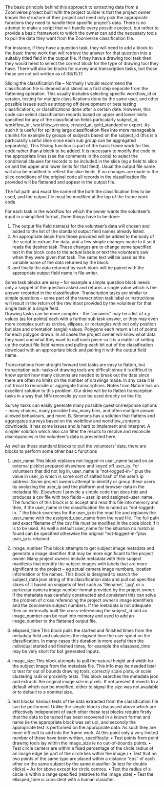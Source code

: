 The basic principle behind this approach to extracting data from a Zooniverse project built with the project builder is that the project owner knows the structure of their project and need only pick the appropriate functions they need to handle their specific project’s data.  There is no attempt to make a script that will handle every possible project, but rather to provide a basic framework to which the owner can add the necessary tools to pull the data they want from the Zooniverse classification file.

For instance, if they have a question task, they will need to add a block to the basic frame work that will retrieve the answer for that question into a suitably titled field in the output file.  If they have a drawing tool task then they would need to select the correct block for the type of drawing tool they have.  There will also be blocks for survey and transcription tasks, but those these are not yet written as of  08/15.17.

Slicing the classification file – Normally I would recommend the classification file is cleaned and sliced as a first step separate from the flattening operation.  This usually includes selecting specific workflow_id or version, testing for multiple classifications done by the same user, and other possible issues such as stripping off development or beta testing classifications, or classifications done after a certain date.  However, this code can select classification records based on upper and lower limits specified for any of the classification fields particularly subject_id, workflow_id ,  workflow_version, created_at, gold_standard or expert.  As such it is useful for splitting large classification files into more manageable chunks for example by groups of subjects based on the subject_id  (this is a particularly useful slice since each sub group can be aggregated separately).  This Slicing function is part of the basic frame work for this code rather than a block to be added.  It is necessary to modify the code in the appropriate lines (see the comments in the code) to select the conditional clauses for records to be included in the slice (eg a field to slice on and the upper and lower limits for that field).  Usual the output file name will also be modified to reflect the slice limits.  If no changes are made to the slice conditions of the original code all records in the classification file provided will be flattened and appear in the output file.

The full path and exact file name of the both the classification files to be used, and the output file must be modified at the top of the frame work code.

For each task in the workflow for which the owner wants the volunteer’s input in a simplified format, three things have to be done:
1) The output file field name(s) for the volunteer’s data will chosen and added to the list of the standard output field names already listed.
2) An appropriate block from those provided will be added to the body of the script to extract the data, and a few simple changes made to it so it reads the desired task.  These changes are to change some specified text in the block code to the actual labels or text the volunteers saw when they were given that task.  The same text will be used as the variable name of the data returned by the block.
3) and finally the data returned by each block will be paired with the appropriate output field name in file writer.

Some task blocks are easy – for example a simple question block needs only a snippet of the question asked and returns a single value which is the answer recorded in the classification.  Transcription tasks are similar to simple questions – some part of the transcription task label or instructions will result in the return of the raw input provided by the volunteer for that single task in a single field.  
Drawing tasks can be more complex -  the “answers” may be a list of x,y values (as for points) each with a further sub task answer, or they may even more complex such as circles, ellipses, or rectangles with not only position but size and orientation (angle) values. Polygons each return a list of points for each polygon drawn.  In all cases the project owner will know what data they want and what they want to call each piece so it is a matter of setting up the output file field names and pulling each bit out of the classification download with an appropriate block and pairing it with the output field name.  

Transcriptions  from straight forward text tasks are easy to flatten, but transcription sub- tasks of drawing tools are difficult since it is difficult to know apriori how many columns are needed to break out the data since there are often no limits on the number of drawings made.  In any case it is not trivial to reconcile or aggregate transcriptions.  Notes from Nature has an excellent solution to this problem.  Our drive will be to flatten transcription tasks in a way that NfN reconcile.py can be used directly on the file.

Survey tasks can easily generate many possible question/response options – many choices, many possible how_many bins, and often multiple answer allowed behaviours, and more.  B. Simmons has a solution that flattens and aggregates surveys based on the wotkflow and workflow_contents downloads.  It has some issues and is hard to implement and interpret.  A simpler solution which also can filter the results to resolve and reconcile discrepancies in the volunteer’s data is presented here. 


As well as these standard blocks to pull the volunteers’ data, there are blocks to perform some other basic functions

1)  user_name  This block replaces not-logged-in user_name based on an external picklist 
prepared elsewhere and keyed off user_ip.
For volunteers that did not log in,  user_name is “not-logged-in-” plus the value in user_ip which is some sort of salted hash of the user’s ip address.  Some project owners attempt to identify or group these users by analyzing the user_ip and the platform and browser data in the metadata file.  Elsewhere I provide a simple code that does this and produces a csv file with two fields – user_ip and assigned-user_name.  The function of this block is to accept and read this file into memory and then, if the user_name in the classification file is noted as “not-logged-in…” the block searches for the user_ip in the read file and replaces the user_name with the assigned_user_name from the read file.  The full path and exact filename of the csv file must be modified in the code block if it is to be used.  As well a default user_name for the situation no match is found can be specified otherwise the original “not-logged-in-“plus user_ip is retained.

2) image_number This block attempts to get subject image metadata and generate a image identifier that may be more significant to the project owner.
Many project owners include metadata with their subject manifests that identify the subject images with labels that are more significant to the project – eg actual camera image numbers, location information or file names.  This block is designed to search the subject_data json string of the classification data and pull out specified slices of it based on snippets of text such as ‘filename’, ‘.jpg’, or a particular camera image number format provided by the project owner.
If the metadata was carefully constructed and consistent this can solve the problem of cross referencing the project owner’s image identifiers and the zooniverse subject numbers.  If the metadata is not adequate then an externally built file cross-referencing the subject_id and an image_number can be read into memory and used to add an image_number to the flattened output file. 

3) ellapsed_time  This block pulls the started and finished times from the metadata field and calculates the elapsed time the user spent on the classification.  In many cases this duration is more useful than the individual started and finished times, for example the ellaspsed_time may be very short for bot generated inputs.

4) image_size  This block attempts to pull the natural height and width for the subject image from the metadata file.  This info may be needed later to test for out of bounds drawing tools, correctly scale plots, or scale clustering radii or proximity tests.
This block searches the metadata json and extracts the original image size in pixels. If not present it reverts to a default which can be modified, either to signal the size was not available or to default to a nominal size.

5) test blocks  Various tests of the data extracted from the classification file can be performed.  Unlike the simple blocks discussed above which are effectively independent of each other these test blocks require firstly that the data to be tested has been recovered in a known format and name (ie the appropriate block was set up), and secondly the appropriate test is performed on the appropriate data.  As such they are more difficult to add into the frame work.  At this point only a very limited number of these have been written, specifically:
•	Test points from point drawing tools lay within the image_size ie no out-of-bounds points.
•	Test circle centers are within a fixed percentage of the circle radius of an image edge (ie part of the circle lies within the image.)
•	Test that no two points of the same type are placed within a distance “eps” of each other on the same subject by the same classifier (ie test for double clicks)
•	As for above except for circle centres.
•	Test the radius of a circle is within a range specified (relative to the image_size)
•	Test the ellasped_time is consistent with a human classifier.
